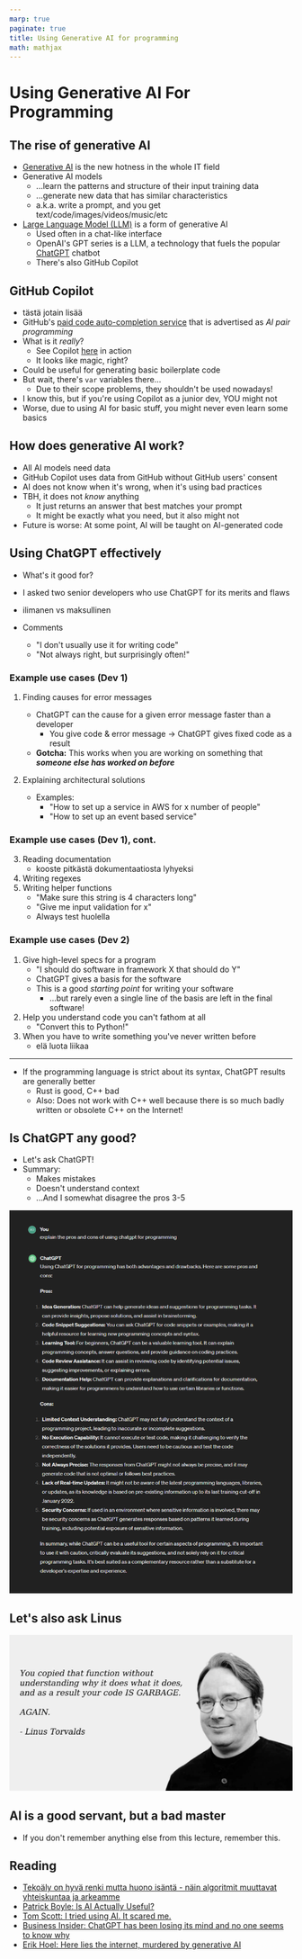 ```yaml
---
marp: true
paginate: true
title: Using Generative AI for programming
math: mathjax
---
```

<!-- headingDivider: 3 -->
<!-- class: invert -->

# Using Generative AI For Programming

## The rise of generative AI

* [Generative AI](https://en.wikipedia.org/wiki/Generative_artificial_intelligence) is the new hotness in the whole IT field
* Generative AI models
  * ...learn the patterns and structure of their input training data
  * ...generate new data that has similar characteristics
  * a.k.a. write a prompt, and you get text/code/images/videos/music/etc
* [Large Language Model (LLM)](https://en.wikipedia.org/wiki/Large_language_model) is a form of generative AI
  * Used often in a chat-like interface 
  * OpenAI's GPT series is a LLM, a technology that fuels the popular [ChatGPT](https://chat.openai.com/) chatbot
  * There's also GitHub Copilot
<!-- 
## ChatGPT

* milloin kannattaa käyttää
  * esimerkkejä
  * tiedonhaku vs valmiin koodin tuotto
 -->

## GitHub Copilot

* tästä jotain lisää
* GitHub's [paid code auto-completion service](https://github.com/features/copilot) that is advertised as *AI pair programming*
* What is it *really*?
  * See Copilot [here](https://www.youtube.com/watch?v=edSZh-tpTIk) in action
  * It looks like magic, right?
* Could be useful for generating basic boilerplate code
* But wait, there's `var` variables there...
  * Due to their scope problems, they shouldn't be used nowadays!
* I know this, but if you're using Copilot as a junior dev, YOU might not
* Worse, due to using AI for basic stuff, you might never even learn some basics

## How does generative AI work?

* All AI models need data
* GitHub Copilot uses data from GitHub without GitHub users' consent
* AI does not know when it's wrong, when it's using bad practices
* TBH, it does not *know* anything
  * It just returns an answer that best matches your prompt
  * It might be exactly what you need, but it also might not
* Future is worse: At some point, AI will be taught on AI-generated code


## Using ChatGPT effectively

* What's it good for?
* I asked two senior developers who use ChatGPT for its merits and flaws
* ilimanen vs maksullinen

* Comments
  * "I don't usually use it for writing code"
  * "Not always right, but surprisingly often!"

### Example use cases (Dev 1)

1) Finding causes for error messages
    * ChatGPT can the cause for a given error message faster than a developer
       * You give code & error message -> ChatGPT gives fixed code as a result
    * **Gotcha:** This works when you are working on something that ***someone else has worked on before***
  
2) Explaining architectural solutions
     * Examples:
       * "How to set up a service in AWS for x number of people"
       * "How to set up an event based service"

### Example use cases (Dev 1), cont.

3) Reading documentation
   * kooste pitkästä dokumentaatiosta lyhyeksi
4) Writing regexes
5) Writing helper functions
   * "Make sure this string is 4 characters long"
   * "Give me input validation for x"
   * Always test huolella

<!-- ## peetu

* en yleesä käytä koodin kirjottamiseen
* voi olla nopeempi löytää virheviestin syyn ku seniori
  * ei piä paikkaasa t JR
    * toimii jos teet jotain mitä muutkin on tehny
  * syöttää virheviestin
    * -> antaa korjatun koodin vastineeksi
* tosi hyvä lukemaan dokumentaatiota
  * varsinkin jos ei oo tavallisin tapa käyttää jotain kirjastoa
  * (käyttää githubin esimerkkikoodia)
* hyvä selittää arkkitehtuurisia ratkasuja
  * "pitäs pistää aws:ssä palvelu pystyyn x määrälle ihmisiä"
  * "miten aws:ssä laittaa event based palvelu"
* "ei se aina oikee oo, mut se on yllättävän tarkka" -->

<!-- ## Peetu 2

* molemmat:
  * regexien kirjottaminen!
  * apufunktiot
* Copilot:
  * "make sure this is 4 characters long"
    * koodaa validaatio automaattisesti
* copilotilla voi tehä samoja juttuja -->

### Example use cases (Dev 2)

1) Give high-level specs for a program
     * "I should do software in framework X that should do Y"
     * ChatGPT gives a basis for the software
     * This is a good *starting point* for writing your software
       * ...but rarely even a single line of the basis are left in the final software!
2) Help you understand code you can't fathom at all
     * "Convert this to Python!"
3) When you have to write something you've never written before
   * elä luota liikaa

---

* If the programming language is strict about its syntax, ChatGPT results are generally better
     * Rust is good, C++ bad
     * Also: Does not work with C++ well because there is so much badly written or obsolete C++ on the Internet!
<!-- 
## Ronkainen

* korkean tason speksit. "mun pitäis tehä tällanen softa"
  * antaa pohjan
  * harvemmin siitä jää yhtään riviä jälelle
  * siitä on hyvä alottaa
* koodia mistä et ymmärrä yhtään mitään (TÄMÄ!)
  * sanot chatgpt:lle: muuta tää pythoniksi
* cpp:n kanssa ei oikein toimi koska maailmassa on niin paljon paskaa cpp :D
  * myös vanhentunutta
  * kun kieli on tarkka omasta syntaksistaan niin auttaa chatgptssä asdf
  * rust hyvä, cpp huono
* kun pitää tehä jotain ihan uutta -->

## Is ChatGPT any good?

* Let's ask ChatGPT!
* Summary:
  * Makes mistakes
  * Doesn't understand context
  * ...And I somewhat disagree the pros 3-5

![bg right width: 87%](imgs/chatgpt-programming.png)

## Let's also ask Linus

![](imgs/linus-copying.png)

## AI is a good servant, but a bad master

* If you don't remember anything else from this lecture, remember this.

## Reading

* [Tekoäly on hyvä renki mutta huono isäntä - näin algoritmit muuttavat yhteiskuntaa ja arkeamme](https://www.helsinki.fi/fi/uutiset/tekoaly/tekoaly-hyva-renki-mutta-huono-isanta-nain-algoritmit-muuttavat-yhteiskuntaa-ja-arkeamme)
* [Patrick Boyle: Is AI Actually Useful?](https://www.youtube.com/watch?v=FTs35x-xUg4)
* [Tom Scott: I tried using AI. It scared me.](https://www.youtube.com/watch?v=jPhJbKBuNnA)
* [Business Insider: ChatGPT has been losing its mind and no one seems to know why](https://www.businessinsider.com/chatgpt-giving-users-unhinged-answers-no-one-knows-why-openai-2024-2?r=US&IR=T)
* [Erik Hoel: Here lies the internet, murdered by generative AI](https://www.theintrinsicperspective.com/p/here-lies-the-internet-murdered-by?utm_campaign=post&utm_medium=web)